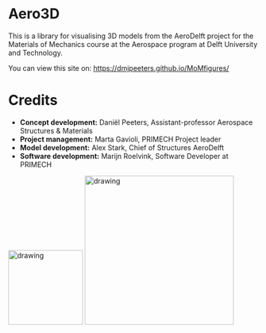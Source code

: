 # Aero3D

This is a library for visualising 3D models from the AeroDelft project for the Materials of Mechanics course at the Aerospace program at Delft University and Technology.

You can view this site on: https://dmjpeeters.github.io/MoMfigures/

# Credits

* **Concept development:** Daniël Peeters, Assistant-professor Aerospace Structures & Materials
* **Project management:** Marta Gavioli, PRIMECH Project leader
* **Model development:** Alex Stark, Chief of Structures AeroDelft
* **Software development:** Marijn Roelvink, Software Developer at PRIMECH

<img src="https://github.com/dmjpeeters/MoMfigures/assets/23524691/e06c0996-18b6-4d9c-9fc9-d93d1fdbc2e8" alt="drawing" width="150"/>
<img src="https://github.com/dmjpeeters/MoMfigures/assets/23524691/bfb584a2-4071-4462-9f00-9079dcd62670" alt="drawing" width="300"/>

